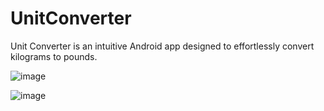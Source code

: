 # UnitConverter
Unit Converter is an intuitive Android app designed to effortlessly convert kilograms to pounds.

![image](https://github.com/user-attachments/assets/e7106489-4b71-4532-85f2-23bc46064be7)

![image](https://github.com/user-attachments/assets/184926ca-3ec6-47db-b5bc-469a9108e092)
